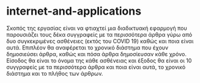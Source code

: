 # internet-and-applications 
Σκοπός της εργασίας είναι να φτιαχτεί μια διαδικτυακή 
εφαρμογή που παρουσιάζει τους δέκα συγγραφείς 
με τα περισσότερα άρθρα γύρω από δυο συγκεκριμένες 
ασθένειες (εκτός του COVID 19) καθώς και ποια είναι αυτά.
Επιπλέον θα αναφέρεται το χρονικό διάστημα που έχουν
δημοσιεύσει άρθρα, καθώς και πόσα άρθρα δημοσίευσαν κάθε χρόνο.
Είσοδος θα είναι το όνομα της κάθε ασθένειας και έξοδος θα 
είναι οι 10 συγγραφείς με τα περισσότερα άρθρα και ποια 
είναι αυτά, το χρονικό διάστημα και το πλήθος των άρθρων. 
